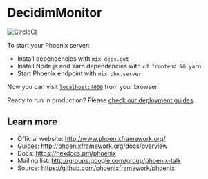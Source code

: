 # DecidimMonitor

[![CircleCI](https://circleci.com/gh/codegram/decidim-monitor.svg?style=svg&circle-token=3eac892150c3797cbcaa0dbb4f0b48af49ace7e5)](https://circleci.com/gh/codegram/decidim-monitor)

To start your Phoenix server:

  * Install dependencies with `mix deps.get`
  * Install Node.js and Yarn dependencies with `cd frontend && yarn`
  * Start Phoenix endpoint with `mix phx.server`

Now you can visit [`localhost:4000`](http://localhost:4000) from your browser.

Ready to run in production? Please [check our deployment guides](http://www.phoenixframework.org/docs/deployment).

## Learn more

  * Official website: http://www.phoenixframework.org/
  * Guides: http://phoenixframework.org/docs/overview
  * Docs: https://hexdocs.pm/phoenix
  * Mailing list: http://groups.google.com/group/phoenix-talk
  * Source: https://github.com/phoenixframework/phoenix
